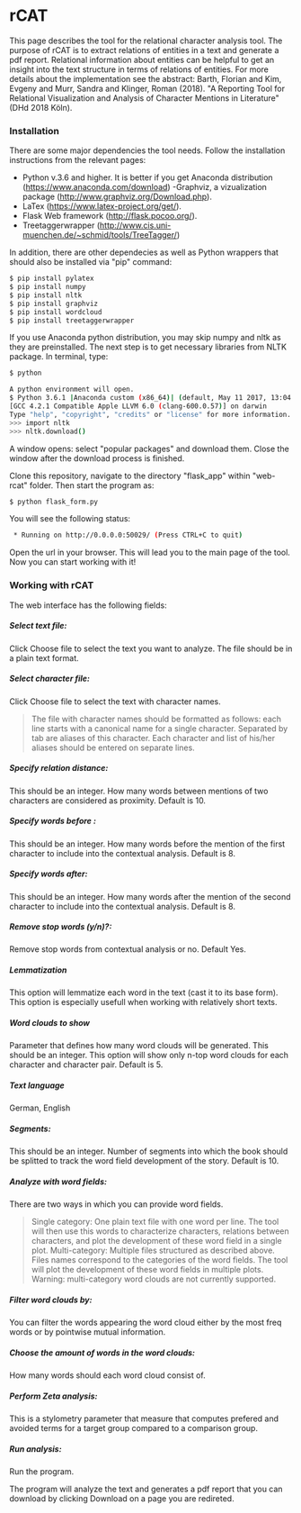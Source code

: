 # rCAT
This page describes the tool for the relational character analysis tool. The purpose of rCAT is to extract relations of entities in a text and generate a pdf report. Relational information about entities can be helpful to get an insight into the text structure in terms of relations of entities. For more details about the implementation see the abstract: Barth, Florian and Kim, Evgeny and Murr, Sandra and Klinger, Roman (2018). "A Reporting Tool for Relational Visualization and Analysis of Character Mentions in Literature" (DHd 2018 Köln).

### Installation
There are some major dependencies the tool needs. Follow the installation instructions from the relevant pages: 
  - Python v.3.6 and higher. It is better if you get Anaconda distribution (https://www.anaconda.com/download) 
  -Graphviz, a vizualization package (http://www.graphviz.org/Download.php). 
 - LaTex (https://www.latex-project.org/get/). 
 - Flask Web framework (http://flask.pocoo.org/).
 - Treetaggerwrapper (http://www.cis.uni-muenchen.de/~schmid/tools/TreeTagger/) 

In addition, there are other dependecies as well as Python wrappers that should also be installed via "pip" command:
```sh
$ pip install pylatex
$ pip install numpy
$ pip install nltk
$ pip install graphviz
$ pip install wordcloud 
$ pip install treetaggerwrapper
```
If you use Anaconda python distribution, you may skip numpy and nltk as they are preinstalled. 
The next step is to get necessary libraries from NLTK package. In terminal, type:

```sh
$ python
```
```sh
A python environment will open. 
$ Python 3.6.1 |Anaconda custom (x86_64)| (default, May 11 2017, 13:04:09) 
[GCC 4.2.1 Compatible Apple LLVM 6.0 (clang-600.0.57)] on darwin
Type "help", "copyright", "credits" or "license" for more information.
>>> import nltk
>>> nltk.download()
```
A window opens: select "popular packages" and download them. Close the window after the download process is finished.

Clone this repository, navigate to the directory "flask_app" within "web-rcat" folder. Then start the program as: 
```sh
$ python flask_form.py
```
You will see the following status:

```sh
 * Running on http://0.0.0.0:50029/ (Press CTRL+C to quit)
 ```
 Open the url in your browser. This will lead you to the main page of the tool. Now you can start working with it!
 
 ### Working with rCAT
 
 The web interface has the following fields: 

 ##### Select text file: 
 Click Choose file to select the text you want to analyze. The file should be in a plain text format.

 ##### Select character file: 
 Click Choose file to select the text with character names.   

> The file with character names should be formatted as follows: 
> each line starts with a canonical name for a single character. 
> Separated by tab are aliases of this character. 
> Each character and list of his/her aliases should be entered on separate lines.

##### Specify relation distance: 
This should be an integer. How many words between mentions of two characters are considered as proximity. Default is 10.

##### Specify words before : 
This should be an integer. How many words before the mention of the first character to include into the contextual analysis. Default is 8.

##### Specify words after: 
This should be an integer. How many words after the mention of the second character to include into the contextual analysis. Default is 8.

##### Remove stop words (y/n)?: 
Remove stop words from contextual analysis or no. Default Yes. 

##### Lemmatization 
This option will lemmatize each word in the text (cast it to its base form). This option is especially usefull when working with relatively short texts. 

##### Word clouds to show 
Parameter that defines how many word clouds will be generated. This should be an integer. This option will show only n-top word clouds for each character and character pair. Default is 5. 

##### Text language
German, English

##### Segments: 
This should be an integer. Number of segments into which the book should be splitted to track the word field development of the story. Default is 10. 

#####  Analyze with word fields: 
There are two ways in which you can provide word fields.
>Single category: One plain text file with one word per line. The tool will then use this words to characterize characters, relations between characters, and plot the development of these word field in a single plot. 
Multi-category: Multiple files structured as described above. Files names correspond to the categories of the word fields. The tool will plot the development of these word fields in multiple plots. Warning: multi-category word clouds are not currently supported. 

##### Filter word clouds by:
You can filter the words appearing the word cloud either by the most freq words or by pointwise mutual information. 

##### Choose the amount of words in the word clouds: 
How many words should each word cloud consist of.

##### Perform Zeta analysis:
This is a stylometry parameter that measure that computes prefered and avoided terms for a target group compared to a comparison group. 


##### Run analysis: 
Run the program. 

The program will analyze the text and generates a pdf report that you can download by clicking Download on a page you are redireted.
